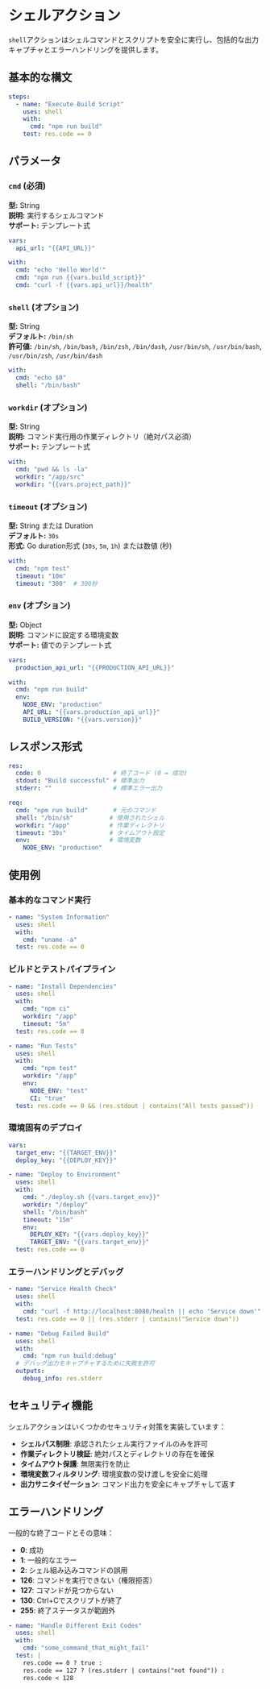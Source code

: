 # シェルアクション

`shell`アクションはシェルコマンドとスクリプトを安全に実行し、包括的な出力キャプチャとエラーハンドリングを提供します。

## 基本的な構文

```yaml
steps:
  - name: "Execute Build Script"
    uses: shell
    with:
      cmd: "npm run build"
    test: res.code == 0
```

## パラメータ

### `cmd` (必須)

**型:** String  
**説明:** 実行するシェルコマンド  
**サポート:** テンプレート式

```yaml
vars:
  api_url: "{{API_URL}}"

with:
  cmd: "echo 'Hello World'"
  cmd: "npm run {{vars.build_script}}"
  cmd: "curl -f {{vars.api_url}}/health"
```

### `shell` (オプション)

**型:** String  
**デフォルト:** `/bin/sh`  
**許可値:** `/bin/sh`, `/bin/bash`, `/bin/zsh`, `/bin/dash`, `/usr/bin/sh`, `/usr/bin/bash`, `/usr/bin/zsh`, `/usr/bin/dash`

```yaml
with:
  cmd: "echo $0"
  shell: "/bin/bash"
```

### `workdir` (オプション)

**型:** String  
**説明:** コマンド実行用の作業ディレクトリ（絶対パス必須）  
**サポート:** テンプレート式

```yaml
with:
  cmd: "pwd && ls -la"
  workdir: "/app/src"
  workdir: "{{vars.project_path}}"
```

### `timeout` (オプション)

**型:** String または Duration  
**デフォルト:** `30s`  
**形式:** Go duration形式 (`30s`, `5m`, `1h`) または数値 (秒)

```yaml
with:
  cmd: "npm test"
  timeout: "10m"
  timeout: "300"  # 300秒
```

### `env` (オプション)

**型:** Object  
**説明:** コマンドに設定する環境変数  
**サポート:** 値でのテンプレート式

```yaml
vars:
  production_api_url: "{{PRODUCTION_API_URL}}"

with:
  cmd: "npm run build"
  env:
    NODE_ENV: "production"
    API_URL: "{{vars.production_api_url}}"
    BUILD_VERSION: "{{vars.version}}"
```

## レスポンス形式

```yaml
res:
  code: 0                    # 終了コード (0 = 成功)
  stdout: "Build successful" # 標準出力
  stderr: ""                 # 標準エラー出力

req:
  cmd: "npm run build"       # 元のコマンド
  shell: "/bin/sh"          # 使用されたシェル
  workdir: "/app"           # 作業ディレクトリ
  timeout: "30s"            # タイムアウト設定
  env:                      # 環境変数
    NODE_ENV: "production"
```

## 使用例

### 基本的なコマンド実行

```yaml
- name: "System Information"
  uses: shell
  with:
    cmd: "uname -a"
  test: res.code == 0
```

### ビルドとテストパイプライン

```yaml
- name: "Install Dependencies"
  uses: shell
  with:
    cmd: "npm ci"
    workdir: "/app"
    timeout: "5m"
  test: res.code == 0

- name: "Run Tests"
  uses: shell
  with:
    cmd: "npm test"
    workdir: "/app"
    env:
      NODE_ENV: "test"
      CI: "true"
  test: res.code == 0 && (res.stdout | contains("All tests passed"))
```

### 環境固有のデプロイ

```yaml
vars:
  target_env: "{{TARGET_ENV}}"
  deploy_key: "{{DEPLOY_KEY}}"

- name: "Deploy to Environment"
  uses: shell
  with:
    cmd: "./deploy.sh {{vars.target_env}}"
    workdir: "/deploy"
    shell: "/bin/bash"
    timeout: "15m"
    env:
      DEPLOY_KEY: "{{vars.deploy_key}}"
      TARGET_ENV: "{{vars.target_env}}"
  test: res.code == 0
```

### エラーハンドリングとデバッグ

```yaml
- name: "Service Health Check"
  uses: shell
  with:
    cmd: "curl -f http://localhost:8080/health || echo 'Service down'"
  test: res.code == 0 || (res.stderr | contains("Service down"))

- name: "Debug Failed Build"
  uses: shell
  with:
    cmd: "npm run build:debug"
  # デバッグ出力をキャプチャするために失敗を許可
  outputs:
    debug_info: res.stderr
```

## セキュリティ機能

シェルアクションはいくつかのセキュリティ対策を実装しています：

- **シェルパス制限**: 承認されたシェル実行ファイルのみを許可
- **作業ディレクトリ検証**: 絶対パスとディレクトリの存在を確保
- **タイムアウト保護**: 無限実行を防止
- **環境変数フィルタリング**: 環境変数の受け渡しを安全に処理
- **出力サニタイゼーション**: コマンド出力を安全にキャプチャして返す

## エラーハンドリング

一般的な終了コードとその意味：

- **0**: 成功
- **1**: 一般的なエラー
- **2**: シェル組み込みコマンドの誤用
- **126**: コマンドを実行できない（権限拒否）
- **127**: コマンドが見つからない
- **130**: Ctrl+Cでスクリプトが終了
- **255**: 終了ステータスが範囲外

```yaml
- name: "Handle Different Exit Codes"
  uses: shell
  with:
    cmd: "some_command_that_might_fail"
  test: |
    res.code == 0 ? true :
    res.code == 127 ? (res.stderr | contains("not found")) :
    res.code < 128
```
